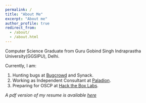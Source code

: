 ```yaml
---
permalink: /
title: "About Me"
excerpt: "About me"
author_profile: true
redirect_from: 
  - /about/
  - /about.html
---
```


Computer Science Graduate from Guru Gobind Singh Indraprastha University(GGSIPU), Delhi. 

Currently, I am:
1. Hunting bugs at [Bugcrowd](https://bugcrowd.com/Dominator) and Synack. 
2. Working as Independent Consultant at [Paladion](https://www.paladion.net/). 
3. Preparing for OSCP at [Hack the Box Labs](https://www.hackthebox.eu/home/users/profile/63505).


*A pdf version of my resume is available [here](https://drive.google.com/file/d/1csdIsgw69BCKB4W0sgJ08UBp34V2EAHF/view?usp=sharing)*
